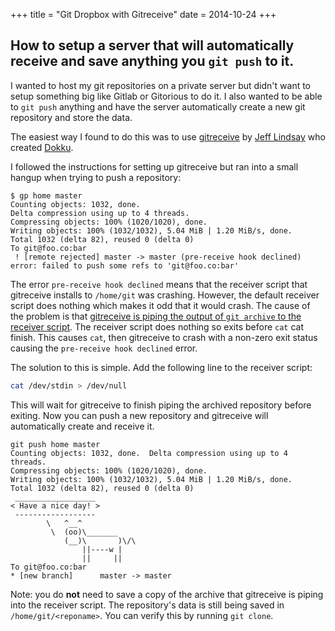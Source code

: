 +++
title = "Git Dropbox with Gitreceive"
date = 2014-10-24
+++

## How to setup a server that will automatically receive and save anything you `git push` to it.

I wanted to host my git repositories on a private server but didn't want to
setup something big like Gitlab or Gitorious to do it. I also wanted to be able
to `git push` anything and have the server automatically create a new git
repository and store the data.

The easiest way I found to do this was to use
[gitreceive](https://github.com/progrium/gitreceive) by [Jeff
Lindsay](http://progrium.com/blog/) who created
[Dokku](https://github.com/progrium/gitreceive).

I followed the instructions for setting up gitreceive but ran into a small
hangup when trying to push a repository:

```
$ gp home master
Counting objects: 1032, done.
Delta compression using up to 4 threads.
Compressing objects: 100% (1020/1020), done.
Writing objects: 100% (1032/1032), 5.04 MiB | 1.20 MiB/s, done.
Total 1032 (delta 82), reused 0 (delta 0)
To git@foo.co:bar
 ! [remote rejected] master -> master (pre-receive hook declined)
error: failed to push some refs to 'git@foo.co:bar'
```

The error `pre-receive hook declined` means that the receiver script that
gitreceive installs to `/home/git` was crashing. However, the default receiver
script does nothing which makes it odd that it would crash. The cause of the
problem is that [gitreceive is piping the output of `git archive` to the
receiver
script](https://github.com/progrium/gitreceive/blob/ff8d03ec8d308f6dec8142b9c4e8518591d6e32f/gitreceive#L115).
The receiver script does nothing so exits before `cat` cat finish. This causes
`cat`, then gitreceive to crash with a non-zero exit status causing the
`pre-receive hook declined` error.

The solution to this is simple. Add the following line to the receiver script:

```sh
cat /dev/stdin > /dev/null
```

This will wait for gitreceive to finish piping the archived repository before
exiting. Now you can push a new repository and gitreceive will automatically
create and receive it.

```
git push home master
Counting objects: 1032, done.  Delta compression using up to 4 threads.
Compressing objects: 100% (1020/1020), done.
Writing objects: 100% (1032/1032), 5.04 MiB | 1.20 MiB/s, done.
Total 1032 (delta 82), reused 0 (delta 0)
 __________________
< Have a nice day! >
 ------------------
        \   ^__^
         \  (oo)\_______
            (__)\       )\/\
                ||----w |
                ||     ||
To git@foo.co:bar
* [new branch]      master -> master
```

Note: you do **not** need to save a copy of the archive that gitreceive is
piping into the receiver script. The repository's data is still being saved in
`/home/git/<reponame>`. You can verify this by running `git clone`.
